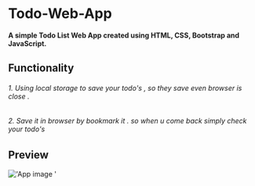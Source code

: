 # Todo-Web-App

**A simple Todo List Web App created using HTML, CSS, Bootstrap and JavaScript.**

## **Functionality**

###### 1. Using local storage to save your todo's , so they save even browser is close .

###### 2. Save it in browser by bookmark it . so when u come back simply check your todo's

## **Preview**

!['App image '](https://res.cloudinary.com/abhi97/image/upload/v1629356736/screely-1629356704836_dkkscr.png)
